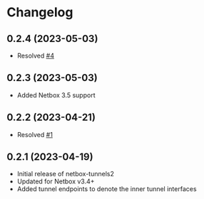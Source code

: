 # Changelog
## 0.2.4 (2023-05-03)
* Resolved [#4](https://github.com/robertlynch3/netbox-tunnels2/issues/4)

## 0.2.3 (2023-05-03)
* Added Netbox 3.5 support

## 0.2.2 (2023-04-21)
* Resolved [#1](https://github.com/robertlynch3/netbox-tunnels2/issues/1)

## 0.2.1 (2023-04-19)

* Initial release of netbox-tunnels2
* Updated for Netbox v3.4+
* Added tunnel endpoints to denote the inner tunnel interfaces

